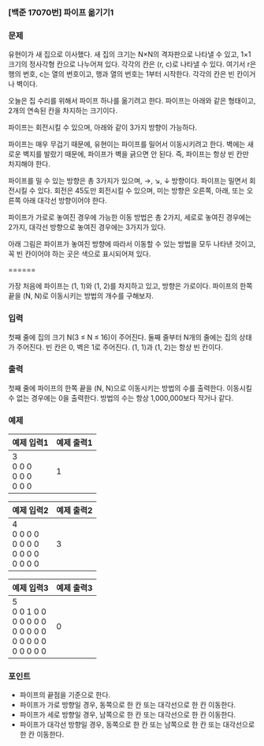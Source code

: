 ### [백준 17070번] 파이프 옮기기1

### 문제

유현이가 새 집으로 이사했다. 새 집의 크기는 N×N의 격자판으로 나타낼 수 있고, 1×1크기의 정사각형 칸으로 나누어져 있다. 각각의 칸은 (r, c)로 나타낼 수 있다. 여기서 r은 행의 번호, c는 열의 번호이고, 행과 열의 번호는 1부터 시작한다. 각각의 칸은 빈 칸이거나 벽이다.

오늘은 집 수리를 위해서 파이프 하나를 옮기려고 한다. 파이프는 아래와 같은 형태이고, 2개의 연속된 칸을 차지하는 크기이다.



파이프는 회전시킬 수 있으며, 아래와 같이 3가지 방향이 가능하다.



파이프는 매우 무겁기 때문에, 유현이는 파이프를 밀어서 이동시키려고 한다. 벽에는 새로운 벽지를 발랐기 때문에, 파이프가 벽을 긁으면 안 된다. 즉, 파이프는 항상 빈 칸만 차지해야 한다.

파이프를 밀 수 있는 방향은 총 3가지가 있으며, →, ↘, ↓ 방향이다. 파이프는 밀면서 회전시킬 수 있다. 회전은 45도만 회전시킬 수 있으며, 미는 방향은 오른쪽, 아래, 또는 오른쪽 아래 대각선 방향이어야 한다.

파이프가 가로로 놓여진 경우에 가능한 이동 방법은 총 2가지, 세로로 놓여진 경우에는 2가지, 대각선 방향으로 놓여진 경우에는 3가지가 있다.

아래 그림은 파이프가 놓여진 방향에 따라서 이동할 수 있는 방법을 모두 나타낸 것이고, 꼭 빈 칸이어야 하는 곳은 색으로 표시되어져 있다.


======

가장 처음에 파이프는 (1, 1)와 (1, 2)를 차지하고 있고, 방향은 가로이다. 파이프의 한쪽 끝을 (N, N)로 이동시키는 방법의 개수를 구해보자.

### 입력

첫째 줄에 집의 크기 N(3 ≤ N ≤ 16)이 주어진다. 둘째 줄부터 N개의 줄에는 집의 상태가 주어진다. 빈 칸은 0, 벽은 1로 주어진다. (1, 1)과 (1, 2)는 항상 빈 칸이다.

### 출력

첫째 줄에 파이프의 한쪽 끝을 (N, N)으로 이동시키는 방법의 수를 출력한다. 이동시킬 수 없는 경우에는 0을 출력한다. 방법의 수는 항상 1,000,000보다 작거나 같다.

### 예제

|예제 입력1|예제 출력1|
|---|---|
|3<br>0 0 0<br>0 0 0<br>0 0 0|1|

| 예제 입력2                                         | 예제 출력2 |
|------------------------------------------------|--------|
| 4<br>0 0 0 0<br>0 0 0 0<br>0 0 0 0<br>0 0 0 0  | 3      |

| 예제 입력3                                                             | 예제 출력3 |
|--------------------------------------------------------------------|--------|
| 5<br>0 0 1 0 0<br>0 0 0 0 0<br>0 0 0 0 0<br>0 0 0 0 0<br>0 0 0 0 0 | 0      |

### 포인트

- 파이프의 끝점을 기준으로 한다.
- 파이프가 가로 방향일 경우, 동쪽으로 한 칸 또는 대각선으로 한 칸 이동한다.
- 파이프가 세로 방향일 경우, 남쪽으로 한 칸 또는 대각선으로 한 칸 이동한다.
- 파이프가 대각선 방향일 경우, 동쪽으로 한 칸 또는 남쪽으로 한 칸 또는 대각선으로 한 칸 이동한다.